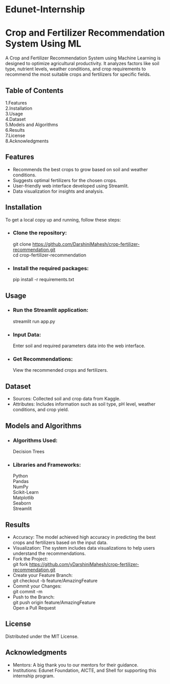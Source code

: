 # Edunet-Internship
# Crop and Fertilizer Recommendation System Using ML
A Crop and Fertilizer Recommendation System using Machine Learning is designed to optimize agricultural productivity. It analyzes factors like soil type, nutrient levels, weather conditions, and crop requirements to recommend the most suitable crops and fertilizers for specific fields.
## Table of Contents   
1.Features  
2.Installation  
3.Usage  
4.Dataset  
5.Models and Algorithms  
6.Results  
7.License  
8.Acknowledgments  

## Features
- Recommends the best crops to grow based on soil and weather conditions.  
- Suggests optimal fertilizers for the chosen crops.  
- User-friendly web interface developed using Streamlit.  
- Data visualization for insights and analysis.  

## Installation  
To get a local copy up and running, follow these steps:  
- ### Clone the repository:  
  git clone https://github.com/DarshiniMahesh/crop-fertilizer-recommendation.git  
  cd crop-fertilizer-recommendation  
- ### Install the required packages:  
  pip install -r requirements.txt  

## Usage  
- ### Run the Streamlit application:  
  streamlit run app.py  
- ### Input Data:  
  Enter soil and required parameters data into the web interface.  
- ### Get Recommendations:  
  View the recommended crops and fertilizers.  

## Dataset   
- Sources: Collected soil and crop data from Kaggle.    
- Attributes: Includes information such as soil type, pH level, weather conditions, and crop yield.

## Models and Algorithms  
- ### Algorithms Used:  
  Decision Trees  
- ### Libraries and Frameworks:  
  Python  
  Pandas  
  NumPy  
  Scikit-Learn  
  Matplotlib  
  Seaborn  
  Streamlit  

## Results  
- Accuracy: The model achieved high accuracy in predicting the best crops and fertilizers based on the input data.  
- Visualization: The system includes data visualizations to help users understand the recommendations.  
- Fork the Project:  
  git fork https://github.com/yDarshiniMahesh/crop-fertilizer-recommendation.git  
- Create your Feature Branch:  
  git checkout -b feature/AmazingFeature  
- Commit your Changes:  
  git commit -m    
- Push to the Branch:  
  git push origin feature/AmazingFeature  
  Open a Pull Request
 
## License  
Distributed under the MIT License.  
## Acknowledgments  
- Mentors: A big thank you to our mentors for their guidance.  
- Institutions: Edunet Foundation, AICTE, and Shell for supporting this internship program.  
